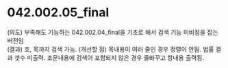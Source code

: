 # 042.002.05_final
(의도) 부족해도 기능하는 042.002.04_final을 기초로 해서 검색 기능 미비점을 잡는 버전임
<br>
(결과) 호, 목까지 검색 가능. 
(개선할 점) 목내용이 여러 줄인 경우 정렬이 안됨. 법률 결과 갯수 미출력. 조문내용에 검색어 포함되지 않은 경우 줄바꾸고 항내용 출력됨. 
